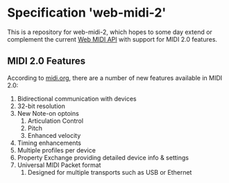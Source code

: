 # Specification 'web-midi-2'

This is a repository for web-midi-2, which hopes to some day extend or complement the current [Web MIDI API](https://webaudio.github.io/web-midi-api/) with support for MIDI 2.0 features.

## MIDI 2.0 Features

According to [midi.org](https://www.midi.org/articles-old/details-about-midi-2-0-midi-ci-profiles-and-property-exchange), there are a number of new features available in MIDI 2.0:

1. Bidirectional communication with devices
1. 32-bit resolution
1. New Note-on optoins
   1. Articulation Control
   1. Pitch
   1. Enhanced velocity
1. Timing enhancements
1. Multiple profiles per device
1. Property Exchange providing detailed device info & settings
1. Universal MIDI Packet format
   1. Designed for multiple transports such as USB or Ethernet 
